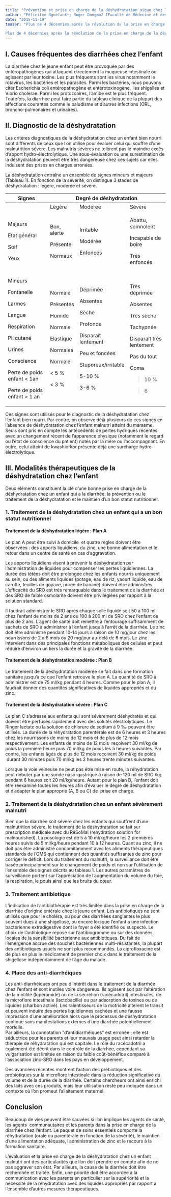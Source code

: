 ```yaml
---
title: "Prévention et prise en charge de la déshydratation aigue chez les enfants de moins de 5 ans : directives au niveau district"
author: "Félicitée Nguefack¹; Roger Dongmo2 1Faculté de Médecine et des Sciences Biomédicales, Université de Yaoundé I, BP. 1364, Yaoundé, Cameroun, Département de Pédiatrie. Tel: 00 (237) 699 591 408. Email dongfel@yahoo.fr 2Hôpital de District de Efoulan, Yaoundé"
date: "2015-11-19"
teaser: "Plus de 4 décennies après la révolution de la prise en charge de la déshydratation par la solution de réhydratation orale (SRO), la diarrhée continue de faire beaucoup de décès dans les populations les plus vulnérables. Son incidence est de l’ordre de 1 à 3 nouveaux épisodes annuels dont 99 % chez les enfants vivant dans les pays en développement. A ce titre, la diarrhée figure encore parmi les principales causes de mortalité infanto-juvénile. La diarrhée aiguë a pour conséquence immédiate la déshydratation qui peut menacer le pronostic vital. Elle altère par ailleurs l’état nutritionnel de l’enfant par  une perte en macro et micronutriments.  Les facteurs favorisants découlent de la susceptibilité élevée des jeunes enfants aux entéropathogènes. Certains facteurs sont propres à l’hôte, notamment le jeune âge et la malnutrition. Nous aborderons quelques aspects étiologiques fréquents, les manifestations cliniques, le diagnostic ainsi que la prise en charge de la diarrhée au vu des recommandations internationales et du statut nutritionnel de l’enfant.Introduction

Plus de 4 décennies après la révolution de la prise en charge de la déshydratation par la solution de réhydratation orale (SRO), la diarrhée continue de faire beaucoup de décès dans les populations les plus vulnérables. Son incidence est de l’ordre de 1 à 3 nouveaux épisodes annuels dont 99% chez les enfants vivant dans les pays en voie de développement. A ce titre, la diarrhée figure encore parmi les principales causes de mortalité infanto-juvénile. La diarrhée aigüe a pour conséquence immédiate la déshydratation qui peut menacer le pronostic vital. Elle altère par ailleurs l’état nutritionnel de l’enfant par  une perte en macro et micronutriments.  Les facteurs favorisants découlent de la susceptibilité élevée des jeunes enfants aux entéropathogènes. Certains facteurs sont propres à l’hôte notamment le jeune âge et la malnutrition. Nous aborderons quelques aspects étiologiques fréquents, les manifestations cliniques, le diagnostic ainsi que la prise en charge de la diarrhée au vu des recommandations internationales et du statut nutritionnel de l’enfant. "
---
```


## I. Causes fréquentes des diarrhées chez l’enfant

La diarrhée chez le jeune enfant peut être provoquée par des entéropathogènes qui attaquent directement la muqueuse intestinale ou agissent par leur toxine. Les plus fréquents sont les virus notamment le rotavirus, les bactéries et les parasites. Parmi les bactéries, nous pouvons citer Escherichia coli entéropathogène et entérotoxinogène,  les shigelles et Vibrio cholerae. Parmi les protozoaires, l’amibe est le plus fréquent. Toutefois, la diarrhée peut faire partie du tableau clinique de la plupart des affections courantes comme le paludisme et d’autres infections (ORL, broncho-pulmonaires et urinaires).

## II. Diagnostic de la déshydratation

Les critères diagnostiques de la déshydratation chez un enfant bien nourri sont différents de ceux que l’on utilise pour évaluer celui qui souffre d’une malnutrition sévère. Les malnutris sévères ne tolèrent pas le moindre excès d’apport hydro-électrolytique. Une sous-évaluation ou une surestimation de la déshydratation peuvent être très dangereuse chez ces sujets car elles induisent des prises en charges erronées.

La déshydratation entraîne un ensemble de signes mineurs et majeurs (Tableau 1). En fonction de la sévérité, on distingue 3 stades de déshydratation : légère, modérée et sévère. 

<table>

<thead>

<tr>

<th scope="col">Signes</th>

<th colspan="3" rowspan="1" scope="col">Degré de déshydratation</th>

</tr>

</thead>

<tbody>

<tr>

<td> </td>

<td>Légère</td>

<td>Modérée</td>

<td>Sévère</td>

</tr>

<tr>

<td>

Majeurs

Etat général

Soif

Yeux

</td>

<td>

Bon, alerte

Présente

Normaux

</td>

<td>

Irritable

Modérée

Enfoncés

</td>

<td>

Abattu, somnolent

Incapable de boire

Très enfoncés

</td>

</tr>

<tr>

<td>

Mineurs

Fontanelle

Larmes

Langue

Respiration

Pli cutané

Urines

Conscience

Perte de poids enfant < 1an

Perte de poids enfant > 1 an

</td>

<td>

Normale

Présentes

Humide

Normale

Elastique

Normales

Normale

< 5 %

< 3 %

</td>

<td>

Déprimée

Absentes

Sèche

Profonde

Disparaît lentement

Peu et foncées

Stuporeux/irritable

5-10 %

3-6 %

</td>

<td>

Très déprimée

Absentes

Très sèche

Tachypnée

Disparaît très lentement

Pas du tout

Coma

> 10 %

> 6

</td>

</tr>

</tbody>

</table>

Ces signes sont utilisés pour le diagnostic de la déshydratation chez l’enfant bien nourri. Par contre, on observe déjà plusieurs de ces signes en l’absence de déshydratation chez l’enfant malnutri atteint du marasme. Seuls sont pris en compte les antécédents de pertes hydriques récentes avec un changement récent de l’apparence physique (notamment le regard ou l’état de conscience du patient) notés par la mère ou l’accompagnant. En outre, celui atteint de kwashiorkor présente déjà une surcharge hydro-électrolytique. 

## III. Modalités thérapeutiques de la déshydratation chez l’enfant

Deux éléments constituent la clé d’une bonne prise en charge de la déshydratation chez un enfant qui a la diarrhée: la prévention ou le traitement de la déshydratation et le maintien d’un bon statut nutritionnel. 

### 1. Traitement de la déshydratation chez un enfant qui a un bon statut nutritionnel

#### Traitement de la déshydratation légère : Plan A

Le plan A peut être suivi à domicile  et quatre règles doivent être observées : des apports liquidiens, du zinc, une bonne alimentation et le retour dans un centre de santé en cas d’aggravation.

Les apports liquidiens visent à prévenir la déshydratation par l’administration de liquides pour compenser les pertes liquidiennes. La durée des tétées doit être prolongée chez les enfants nourris uniquement au sein, ou des aliments liquides (potage, eau de riz, yaourt liquide, eau de carotte, feuilles de goyave, purée de banane) doivent être administrés. L’efficacité du SRO est très remarquable dans le traitement de la diarrhée et des SRO de faible osmolarité doivent être privilégiées par rapport à la solution standard.

Il faudrait administrer le SRO après chaque selle liquide soit 50 à 100 ml chez l’enfant de moins de 2 ans ou 100 à 200 ml de SRO chez l’enfant de plus de 2 ans. L’agent de santé doit remettre à l’entourage suffisamment de sachets de SRO à administrer à l’enfant jusqu’à l’arrêt de la diarrhée. Le zinc doit être administré pendant 10-14 jours à raison de 10 mg/jour chez les nourrissons de 2 à 6 mois ou 20 mg/jour au-delà de 6 mois. Le zinc intervient dans des principales fonctions métaboliques des cellules et peut réduire d'environ un tiers la durée et la gravité de la diarrhée.

#### Traitement de la déshydratation modérée : Plan B

Le traitement de la déshydratation modérée se fait dans une formation sanitaire jusqu’à ce que l’enfant retrouve le plan A. La quantité de SRO à administrer est de 75 ml/kg pendant 4 heures. Comme pour le plan A, il faudrait donner des quantités significatives de liquides appropriés et du zinc.

#### Traitement de la déshydratation sévère : Plan C

Le plan C s’adresse aux enfants qui sont sévèrement déshydratés et qui doivent être perfusés rapidement avec des solutés électrolytiques. Le Ringer lactate ou la solution de chlorure de sodium à 9 ‰ peuvent être utilisés. La durée de la réhydratation parentérale est de 6 heures et 3 heures chez les nourrissons de moins de 12 mois et de plus de 12 mois respectivement. Les enfants de moins de 12 mois  reçoivent 30 ml/kg de poids la première heure puis 70 ml/kg de poids les 5 heures suivantes. Par contre, les enfants âgés de plus de 12 mois reçoivent 30 ml/kg de poids  durant 30 minutes puis 70 ml/kg les 2 heures trente minutes suivantes.

Lorsque la voie veineuse ne peut pas être mise en route, la réhydratation peut débuter par une sonde naso-gastrique à raison de 120 ml de SRO /kg pendant 6 heures soit 20 ml/kg/heure. Autant pour le plan B, l’enfant doit être réexaminé toutes les heures afin d’évaluer le degré de déshydratation et d’adapter le plan approprié (A, B ou C) de  prise en charge.

### 2. Traitement de la déshydratation chez un enfant sévèrement malnutri

Bien que la diarrhée soit sévère chez les enfants qui souffrent d’une malnutrition sévère, le traitement de la déshydratation se fait sur prescription médicale avec du RéSoMal (rehydration solution for malnourished). La posologie est de 5 à 10 ml/kg/heure les 2 premières heures suivis de 5 ml/kg/heure pendant 10 à 12 heures. Quant au zinc, il ne doit pas être administré concomitamment avec les aliments thérapeutiques standards de l’OMS qui contiennent des quantités suffisantes de zinc pour corriger le déficit. Lors du traitement du malnutri, la surveillance doit être basée principalement sur le changement de poids et non sur l’utilisation de l’ensemble des signes décrits au tableau 1. Les autres paramètres de surveillance portent sur l’appréciation de l’augmentation du volume du foie, la respiration, le pouls ainsi que les bruits du cœur.

### 3. Traitement antibiotique

L’indication de l’antibiothérapie est très limitée dans la prise en charge de la diarrhée d’origine entérale chez le jeune enfant. Les antibiotiques ne sont utilisés que pour le choléra, ou pour des diarrhées sanglantes le plus souvent dues à une shigellose, ou encore lorsque l’enfant a une infection bactérienne extradigestive dont le foyer a été identifié ou suspecté. Le choix de l’antibiotique repose sur l’antibiogramme ou sur des données locales de la sensibilité bactérienne aux antibiotiques. Du fait de l’émergence accrue des souches bactériennes multi-résistantes, la plupart des antibiotiques usuels ne sont plus recommandés. La ciprofloxacine est de plus en plus le médicament de premier choix dans le traitement de la shigellose indépendamment de l’âge du malade.

### 4. Place des anti-diarrhéiques

Les anti-diarrhéiques ont peu d’intérêt dans le traitement de la diarrhée chez l’enfant et sont inutiles voire dangereux. Ils agissent soit par l’altération de la motilité (lopéramide) ou de la sécrétion (racécadotril) intestinales, de la microflore intestinale (lactobacille) ou par adsorption de toxines ou de liquides (charbon activé). Les ralentisseurs de la motricité altèrent le transit et peuvent induire des pertes liquidiennes cachées et une fausse impression d’une amélioration alors que le processus de déshydratation continue sans manifestations externes d’une diarrhée potentiellement mortelle.  
Par ailleurs, la connotation "d’antidiarrhéiques" est erronée ; elle est séductrice pour les parents et leur mauvais usage peut ainsi retarder la thérapie de réhydratation qui est capitale. Le rôle du racécadotril a également été décrit dans le contrôle de la diarrhée, cependant sa vulgarisation est limitée en raison du faible coût-bénéfice comparé à l’association zinc-SRO dans les pays en développement.

Des avancées récentes montrent l’action des prébiotiques et des probiotiques sur la microflore intestinale dans la réduction significative du volume et de la durée de la diarrhée. Certains chercheurs ont ainsi enrichi des laits avec ces produits, mais leur utilisation reste peu indiquée dans un contexte où l’on promeut l’allaitement maternel.

## Conclusion

Beaucoup de vies peuvent être sauvées si l’on implique les agents de santé, les agents  communautaires et les parents dans la prise en charge de la diarrhée chez l’enfant. Le paquet de soins essentiels comporte la réhydratation (orale ou parentérale en fonction de la sévérité), le maintien d’une alimentation adéquate, l’administration de zinc et le recours à la formation sanitaire.

L’évaluation et la prise en charge de la déshydratation chez un enfant malnutri ont des particularités que l’on doit prendre en compte afin de ne pas aggraver son état. Par ailleurs, la cause de la diarrhée doit être recherchée et traitée. Enfin, une priorité doit être accordée à la communication avec les parents en particulier sur la supériorité et la nécessité de la réhydratation avec des liquides appropriés par rapport à l’ensemble d’autres mesures thérapeutiques.